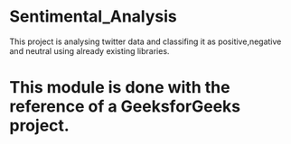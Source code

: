 # Sentimental_Analysis
This project is analysing twitter data and classifing it as positive,negative and neutral using already existing libraries.
# This module is done with the reference of a GeeksforGeeks project.
 
